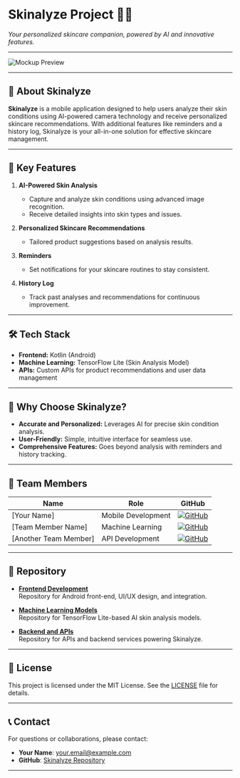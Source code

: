 # **Skinalyze Project 🌟✨**  
*Your personalized skincare companion, powered by AI and innovative features.*

---

![Mockup Preview](mockup.png)

---

## 🎯 About Skinalyze  
**Skinalyze** is a mobile application designed to help users analyze their skin conditions using AI-powered camera technology and receive personalized skincare recommendations. With additional features like reminders and a history log, Skinalyze is your all-in-one solution for effective skincare management.

---

## 🚀 Key Features  
1. **AI-Powered Skin Analysis**  
   - Capture and analyze skin conditions using advanced image recognition.  
   - Receive detailed insights into skin types and issues.  

2. **Personalized Skincare Recommendations**  
   - Tailored product suggestions based on analysis results.  

3. **Reminders**  
   - Set notifications for your skincare routines to stay consistent.  

4. **History Log**  
   - Track past analyses and recommendations for continuous improvement.  

---

## 🛠️ Tech Stack  
- **Frontend:** Kotlin (Android)  
- **Machine Learning:** TensorFlow Lite (Skin Analysis Model)  
- **APIs:** Custom APIs for product recommendations and user data management  

---

## 🎯 Why Choose Skinalyze?  
- **Accurate and Personalized:** Leverages AI for precise skin condition analysis.  
- **User-Friendly:** Simple, intuitive interface for seamless use.  
- **Comprehensive Features:** Goes beyond analysis with reminders and history tracking.

---

## 👥 Team Members  

| Name                    | Role                | GitHub                                     |
| ----------------------- | ------------------- | ------------------------------------------ |
| [Your Name]             | Mobile Development  | [![GitHub](https://img.shields.io/badge/-GitHub-black?logo=github)](https://github.com/yourgithub) |
| [Team Member Name]      | Machine Learning    | [![GitHub](https://img.shields.io/badge/-GitHub-black?logo=github)](https://github.com/membergithub) |
| [Another Team Member]   | API Development     | [![GitHub](https://img.shields.io/badge/-GitHub-black?logo=github)](https://github.com/membergithub) |

---

## 🔧 Repository  

- **[Frontend Development](https://github.com/yourfrontendrepo)**  
  Repository for Android front-end, UI/UX design, and integration.

- **[Machine Learning Models](https://github.com/yourmlrepo)**  
  Repository for TensorFlow Lite-based AI skin analysis models.

- **[Backend and APIs](https://github.com/yourbackendrepo)**  
  Repository for APIs and backend services powering Skinalyze.

---

## 📄 License  
This project is licensed under the MIT License. See the [LICENSE](LICENSE) file for details.

---

## 📞 Contact  
For questions or collaborations, please contact:  

- **Your Name**: [your.email@example.com](mailto:your.email@example.com)  
- **GitHub**: [Skinalyze Repository](https://github.com/yourrepository)  

---
